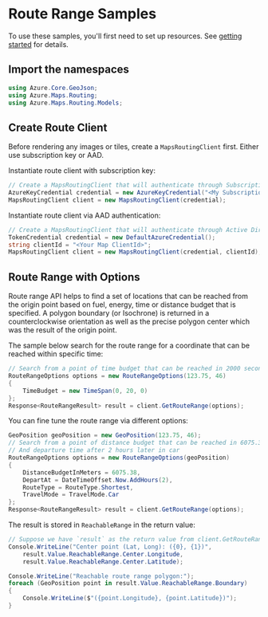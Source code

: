 # Route Range Samples

To use these samples, you'll first need to set up resources. See [getting started](https://github.com/Azure/azure-sdk-for-net/tree/main/sdk/maps/Azure.Maps.Routing#getting-started) for details.

## Import the namespaces

```C# Snippet:RouteImportNamespace
using Azure.Core.GeoJson;
using Azure.Maps.Routing;
using Azure.Maps.Routing.Models;
```

## Create Route Client

Before rendering any images or tiles, create a `MapsRoutingClient` first. Either use subscription key or AAD.

Instantiate route client with subscription key:

```C# Snippet:InstantiateRouteClientViaSubscriptionKey
// Create a MapsRoutingClient that will authenticate through Subscription Key (Shared key)
AzureKeyCredential credential = new AzureKeyCredential("<My Subscription Key>");
MapsRoutingClient client = new MapsRoutingClient(credential);
```

Instantiate route client via AAD authentication:

```C# Snippet:InstantiateRouteClientViaAAD
// Create a MapsRoutingClient that will authenticate through Active Directory
TokenCredential credential = new DefaultAzureCredential();
string clientId = "<Your Map ClientId>";
MapsRoutingClient client = new MapsRoutingClient(credential, clientId);
```

## Route Range with Options

Route range API helps to find a set of locations that can be reached from the origin point based on fuel, energy, time or distance budget that is specified. A polygon boundary (or Isochrone) is returned in a counterclockwise orientation as well as the precise polygon center which was the result of the origin point.

The sample below search for the route range for a coordinate that can be reached within specific time:

```C# Snippet:SimpleRouteRange
// Search from a point of time budget that can be reached in 2000 seconds
RouteRangeOptions options = new RouteRangeOptions(123.75, 46)
{
    TimeBudget = new TimeSpan(0, 20, 0)
};
Response<RouteRangeResult> result = client.GetRouteRange(options);
```

You can fine tune the route range via different options:

```C# Snippet:ComplexRouteRange
GeoPosition geoPosition = new GeoPosition(123.75, 46);
// Search from a point of distance budget that can be reached in 6075.35 meters,
// And departure time after 2 hours later in car
RouteRangeOptions options = new RouteRangeOptions(geoPosition)
{
    DistanceBudgetInMeters = 6075.38,
    DepartAt = DateTimeOffset.Now.AddHours(2),
    RouteType = RouteType.Shortest,
    TravelMode = TravelMode.Car
};
Response<RouteRangeResult> result = client.GetRouteRange(options);
```

The result is stored in `ReachableRange` in the return value:

```C# Snippet:ReachableRouteRangeResult
// Suppose we have `result` as the return value from client.GetRouteRange(options)
Console.WriteLine("Center point (Lat, Long): ({0}, {1})",
    result.Value.ReachableRange.Center.Longitude,
    result.Value.ReachableRange.Center.Latitude);

Console.WriteLine("Reachable route range polygon:");
foreach (GeoPosition point in result.Value.ReachableRange.Boundary)
{
    Console.WriteLine($"({point.Longitude}, {point.Latitude})");
}
```

